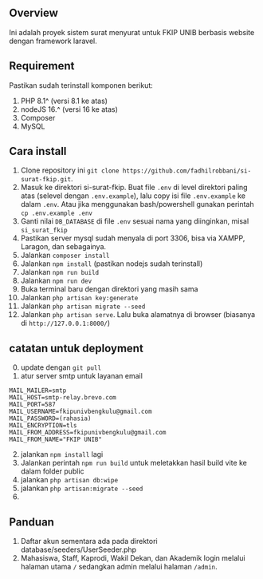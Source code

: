 ## Overview

Ini adalah proyek sistem surat menyurat untuk FKIP UNIB berbasis website dengan framework laravel.

## Requirement

Pastikan sudah terinstall komponen berikut:

1. PHP 8.1^ (versi 8.1 ke atas)
2. nodeJS 16.^ (versi 16 ke atas)
3. Composer
4. MySQL

## Cara install

1. Clone repository ini `git clone https://github.com/fadhilrobbani/si-surat-fkip.git`.
2. Masuk ke direktori si-surat-fkip. Buat file `.env` di level direktori paling atas (selevel dengan `.env.example`), lalu copy isi file `.env.example` ke dalam `.env`. Atau jika menggunakan bash/powershell gunakan perintah `cp .env.example .env`
3. Ganti nilai `DB_DATABASE` di file `.env` sesuai nama yang diinginkan, misal `si_surat_fkip`
4. Pastikan server mysql sudah menyala di port 3306, bisa via XAMPP, Laragon, dan sebagainya.
5. Jalankan `composer install`
6. Jalankan `npm install` (pastikan nodejs sudah terinstall)
7. Jalankan `npm run build`
8. Jalankan `npm run dev`
9. Buka terminal baru dengan direktori yang masih sama
10. Jalankan `php artisan key:generate`
11. Jalankan `php artisan migrate --seed`
12. Jalankan `php artisan serve`. Lalu buka alamatnya di browser (biasanya di `http://127.0.0.1:8000/`)

## catatan untuk deployment

0. update dengan `git pull`
1. atur server smtp untuk layanan email

```
MAIL_MAILER=smtp
MAIL_HOST=smtp-relay.brevo.com
MAIL_PORT=587
MAIL_USERNAME=fkipunivbengkulu@gmail.com
MAIL_PASSWORD=(rahasia)
MAIL_ENCRYPTION=tls
MAIL_FROM_ADDRESS=fkipunivbengkulu@gmail.com
MAIL_FROM_NAME="FKIP UNIB"
```

2. jalankan `npm install` lagi
3. Jalankan perintah `npm run build` untuk meletakkan hasil build vite ke dalam folder public
4. jalankan `php artisan db:wipe`
5. jalankan `php artisan:migrate --seed`
6.

## Panduan

1. Daftar akun sementara ada pada direktori database/seeders/UserSeeder.php
2. Mahasiswa, Staff, Kaprodi, Wakil Dekan, dan Akademik login melalui halaman utama `/` sedangkan admin melalui halaman `/admin`.
